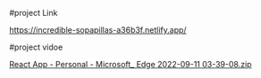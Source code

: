 #project Link


https://incredible-sopapillas-a36b3f.netlify.app/

#project vidoe



[React App - Personal - Microsoft_ Edge 2022-09-11 03-39-08.zip](https://github.com/4shahad/Quiz-System/files/9541630/React.App.-.Personal.-.Microsoft_.Edge.2022-09-11.03-39-08.zip)

